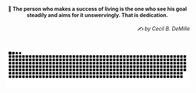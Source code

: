 <h4 align="center">
  💭 The person who makes a success of living is the one who see his goal steadily and aims for it unswervingly. That is dedication.
  <h6 align="right">
    <i>
      ✍️ by Cecil B. DeMille
    </i>
  </h6>
</h4>

#

<picture>
  <source media="(prefers-color-scheme: dark)" srcset="https://raw.githubusercontent.com/sakshiagrwal/sakshiagrwal/output/github-snake-dark.svg">
  <source media="(prefers-color-scheme: light)" srcset="https://raw.githubusercontent.com/sakshiagrwal/sakshiagrwal/output/github-snake.svg">
  <img alt="snk" src="https://raw.githubusercontent.com/sakshiagrwal/sakshiagrwal/output/github-snake.svg">
</picture>
